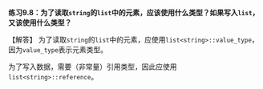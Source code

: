 **练习9.8：为了读取`string`的`list`中的元素，应该使用什么类型？如果写入`list`，又该使用什么类型？**

【解答】
为了读取`string`的`list`中的元素，应使用`list<string>::value_type`，因为`value_type`表示元素类型。

为了写入数据，需要（非常量）引用类型，因此应使用`list<string>::reference`。